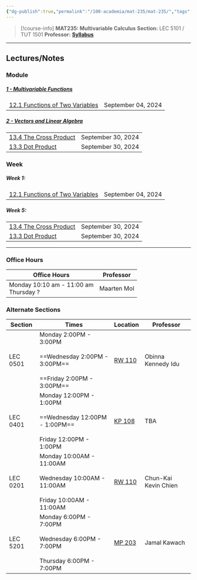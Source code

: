```yaml
---
{"dg-publish":true,"permalink":"/100-academia/mat-235/mat-235/","tags":["course-page","math","university"],"created":"2024-06-22T19:06:37.000-04:00","updated":"2024-09-30T17:11:21.827-04:00"}
---
```



> [!course-info] **MAT235: Multivariable Calculus**
> **Section:** LEC 5101 / TUT 1501
> **Professor:** 
> **[Syllabus](https://q.utoronto.ca/courses/359663/files/33000678?module_item_id=6026035)**

---

## Lectures/Notes

### Module

<h5><span><a data-tooltip-position="top" aria-label="100 Academia/MAT235/1 Multivariable Functions/1 - Multivariable Functions.md" data-href="100 Academia/MAT235/1 Multivariable Functions/1 - Multivariable Functions.md" href="100 Academia/MAT235/1 Multivariable Functions/1 - Multivariable Functions.md" class="internal-link" target="_blank" rel="noopener">1 - Multivariable Functions</a></span></h5><div><table class="dataview table-view-table"><thead class="table-view-thead"><tr class="table-view-tr-header"></tr></thead><tbody class="table-view-tbody"><tr><td><span><a data-tooltip-position="top" aria-label="100 Academia/MAT235/1 Multivariable Functions/12.1 Functions of Two Variables.md" data-href="100 Academia/MAT235/1 Multivariable Functions/12.1 Functions of Two Variables.md" href="100 Academia/MAT235/1 Multivariable Functions/12.1 Functions of Two Variables.md" class="internal-link" target="_blank" rel="noopener">12.1 Functions of Two Variables</a></span></td><td>September 04, 2024</td></tr></tbody></table></div><h5><span><a data-tooltip-position="top" aria-label="2 - Vectors and Linear Algebra" data-href="2 - Vectors and Linear Algebra" href="2 - Vectors and Linear Algebra" class="internal-link" target="_blank" rel="noopener">2 - Vectors and Linear Algebra</a></span></h5><div><table class="dataview table-view-table"><thead class="table-view-thead"><tr class="table-view-tr-header"></tr></thead><tbody class="table-view-tbody"><tr><td><span><a data-tooltip-position="top" aria-label="100 Academia/MAT235/2 Vectors and Linear Algebra/13.4 The Cross Product.md" data-href="100 Academia/MAT235/2 Vectors and Linear Algebra/13.4 The Cross Product.md" href="100 Academia/MAT235/2 Vectors and Linear Algebra/13.4 The Cross Product.md" class="internal-link" target="_blank" rel="noopener">13.4 The Cross Product</a></span></td><td>September 30, 2024</td></tr><tr><td><span><a data-tooltip-position="top" aria-label="100 Academia/MAT235/2 Vectors and Linear Algebra/13.3 Dot Product.md" data-href="100 Academia/MAT235/2 Vectors and Linear Algebra/13.3 Dot Product.md" href="100 Academia/MAT235/2 Vectors and Linear Algebra/13.3 Dot Product.md" class="internal-link" target="_blank" rel="noopener">13.3 Dot Product</a></span></td><td>September 30, 2024</td></tr></tbody></table></div>

### Week

<h5><span>Week 1:</span></h5><div><table class="dataview table-view-table"><thead class="table-view-thead"><tr class="table-view-tr-header"></tr></thead><tbody class="table-view-tbody"><tr><td><span><a data-tooltip-position="top" aria-label="100 Academia/MAT235/1 Multivariable Functions/12.1 Functions of Two Variables.md" data-href="100 Academia/MAT235/1 Multivariable Functions/12.1 Functions of Two Variables.md" href="100 Academia/MAT235/1 Multivariable Functions/12.1 Functions of Two Variables.md" class="internal-link" target="_blank" rel="noopener">12.1 Functions of Two Variables</a></span></td><td>September 04, 2024</td></tr></tbody></table></div><h5><span>Week 5:</span></h5><div><table class="dataview table-view-table"><thead class="table-view-thead"><tr class="table-view-tr-header"></tr></thead><tbody class="table-view-tbody"><tr><td><span><a data-tooltip-position="top" aria-label="100 Academia/MAT235/2 Vectors and Linear Algebra/13.4 The Cross Product.md" data-href="100 Academia/MAT235/2 Vectors and Linear Algebra/13.4 The Cross Product.md" href="100 Academia/MAT235/2 Vectors and Linear Algebra/13.4 The Cross Product.md" class="internal-link" target="_blank" rel="noopener">13.4 The Cross Product</a></span></td><td>September 30, 2024</td></tr><tr><td><span><a data-tooltip-position="top" aria-label="100 Academia/MAT235/2 Vectors and Linear Algebra/13.3 Dot Product.md" data-href="100 Academia/MAT235/2 Vectors and Linear Algebra/13.3 Dot Product.md" href="100 Academia/MAT235/2 Vectors and Linear Algebra/13.3 Dot Product.md" class="internal-link" target="_blank" rel="noopener">13.3 Dot Product</a></span></td><td>September 30, 2024</td></tr></tbody></table></div>

---

### Office Hours

| Office Hours                             | Professor   |
| ---------------------------------------- | ----------- |
| Monday 10:10 am - 11:00 am<br>Thursday ? | Maarten Mol |

### Alternate Sections

| Section  | Times                                                                                         | Location                                             | Professor            |
| -------- | --------------------------------------------------------------------------------------------- | ---------------------------------------------------- | -------------------- |
| LEC 0501 | Monday 2:00PM - 3:00PM<br><br>==Wednesday 2:00PM - 3:00PM==<br><br>==Friday 2:00PM - 3:00PM== | [RW 110](https://map.utoronto.ca/?id=1809#!m/494515) | Obinna Kennedy Idu   |
| LEC 0401 | Monday 12:00PM - 1:00PM<br><br>==Wednesday 12:00PM - 1:00PM==<br><br>Friday 12:00PM - 1:00PM  | [KP 108](https://map.utoronto.ca/?id=1809#!m/494488) | TBA                  |
| LEC 0201 | Monday 10:00AM - 11:00AM<br><br>Wednesday 10:00AM - 11:00AM<br><br>Friday 10:00AM - 11:00AM   | [RW 110](https://map.utoronto.ca/?id=1809#!m/494515) | Chun-Kai Kevin Chien |
| LEC 5201 | Monday 6:00PM - 7:00PM<br><br>Wednesday 6:00PM - 7:00PM<br><br>Thursday 6:00PM - 7:00PM       | [MP 203](https://map.utoronto.ca/?id=1809#!m/494490) | Jamal Kawach         |

